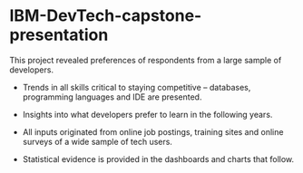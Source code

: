 # IBM-DevTech-capstone-presentation

This project revealed preferences of respondents from a large sample of developers.

- Trends in all skills critical to staying competitive – databases, programming languages and IDE are presented.

- Insights into what developers prefer to learn in the following years.

- All inputs originated from online job postings, training sites and online surveys of a wide sample of tech users.

- Statistical evidence is provided in the dashboards and charts that follow.
